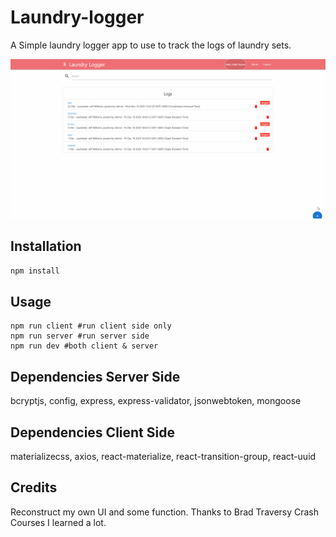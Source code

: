 ﻿# Laundry-logger

A Simple laundry logger app to use to track the logs of laundry sets.

![](laundry.gif)

## Installation

```bash
npm install
```

## Usage

```base
npm run client #run client side only
npm run server #run server side
npm run dev #both client & server
```

## Dependencies Server Side

bcryptjs, config, express, express-validator, jsonwebtoken, mongoose

## Dependencies Client Side

materializecss, axios, react-materialize, react-transition-group, react-uuid

## Credits

Reconstruct my own UI and some function.
Thanks to Brad Traversy Crash Courses I learned a lot.
